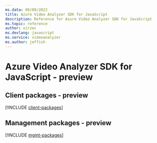 ```yaml
---
ms.data: 09/09/2022
title: Azure Video Analyzer SDK for JavaScript
description: Reference for Azure Video Analyzer SDK for JavaScript
ms.topic: reference
author: xirzec
ms.devlang: javascript
ms.service: videoanalyzer
ms.author: jeffish
---
```

# Azure Video Analyzer SDK for JavaScript - preview

## Client packages - preview
[!INCLUDE [client-packages](video-analyzer-client-index.md)]
## Management packages - preview
[!INCLUDE [mgmt-packages](video-analyzer-mgmt-index.md)]
